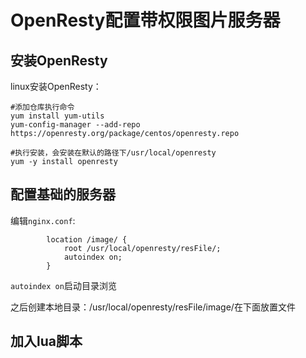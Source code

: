# OpenResty配置带权限图片服务器

## 安装OpenResty

linux安装OpenResty：

```shell
#添加仓库执行命令
yum install yum-utils
yum-config-manager --add-repo https://openresty.org/package/centos/openresty.repo

#执行安装，会安装在默认的路径下/usr/local/openresty
yum -y install openresty
```



## 配置基础的服务器

编辑`nginx.conf`:

```nginx
        location /image/ {
            root /usr/local/openresty/resFile/;
            autoindex on;
        }
```

`autoindex on`启动目录浏览

之后创建本地目录：/usr/local/openresty/resFile/image/在下面放置文件



## 加入lua脚本


